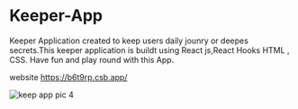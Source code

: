 # Keeper-App
Keeper Application created to keep users daily jounry or  deepes secrets.This keeper application is buildt using React js,React Hooks 
HTML , CSS. 
Have fun and play round with this App.

website https://b6t9rp.csb.app/



![keep app pic 4](https://user-images.githubusercontent.com/46546858/155817977-653b6f49-800c-4a05-a350-030e0d94dec2.PNG)
